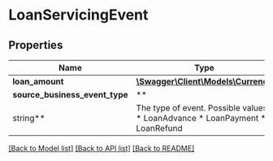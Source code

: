 # LoanServicingEvent

## Properties

Name | Type | Description | Notes
------------ | ------------- | ------------- | -------------
**loan_amount** | [**\Swagger\Client\Models\Currency**](Currency.md) |  | [optional]
**source_business_event_type** | **
string** | The type of event. Possible values:  * LoanAdvance  * LoanPayment  * LoanRefund | [optional]

[[Back to Model list]](../../README.md#documentation-for-models) [[Back to API list]](../../README.md#documentation-for-api-endpoints) [[Back to README]](../../README.md)

